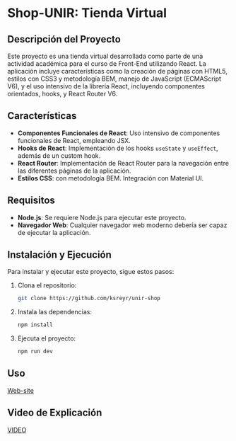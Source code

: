 
# Shop-UNIR: Tienda Virtual

## Descripción del Proyecto

Este proyecto es una tienda virtual desarrollada como parte de una actividad académica para el curso de Front-End utilizando React. La aplicación incluye características como la creación de páginas con HTML5, estilos con CSS3 y metodología BEM, manejo de JavaScript (ECMAScript V6), y el uso intensivo de la librería React, incluyendo componentes orientados, hooks, y React Router V6.

## Características

- **Componentes Funcionales de React**: Uso intensivo de componentes funcionales de React, empleando JSX.
- **Hooks de React**: Implementación de los hooks `useState` y `useEffect`, además de un custom hook.
- **React Router**: Implementación de React Router para la navegación entre las diferentes páginas de la aplicación.
- **Estilos CSS**:  con metodología BEM. Integración con Material UI.

## Requisitos

- **Node.js**: Se requiere Node.js para ejecutar este proyecto.
- **Navegador Web**: Cualquier navegador web moderno debería ser capaz de ejecutar la aplicación.

## Instalación y Ejecución

Para instalar y ejecutar este proyecto, sigue estos pasos:

1. Clona el repositorio:
   ```bash
   git clone https://github.com/ksreyr/unir-shop
   ```
2. Instala las dependencias:
   ```bash
   npm install
   ```
3. Ejecuta el proyecto:
   ```bash
   npm run dev
   ```

## Uso
[Web-site](http://unirshop.site)

## Video de Explicación
[VIDEO](https://alumnosunir-my.sharepoint.com/:v:/g/personal/kevinsantiago_rey569_comunidadunir_net/EdcNdo81BKlCvdnl9ZVr8M8BCVPGfMgmdbFaQPtZNnVdjg?nav=eyJyZWZlcnJhbEluZm8iOnsicmVmZXJyYWxBcHAiOiJPbmVEcml2ZUZvckJ1c2luZXNzIiwicmVmZXJyYWxBcHBQbGF0Zm9ybSI6IldlYiIsInJlZmVycmFsTW9kZSI6InZpZXciLCJyZWZlcnJhbFZpZXciOiJNeUZpbGVzTGlua0NvcHkifX0&e=DsKgCV)


